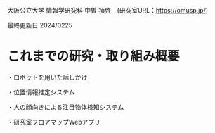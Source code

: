 大阪公立大学 情報学研究科 中曽 禎啓　(研究室URL：https://omusp.jp/)

最終更新日 2024/0225

# これまでの研究・取り組み概要

・ロボットを用いた話しかけ

・位置情報推定システム

・人の顔向きによる注目物体検知システム

・研究室フロアマップWebアプリ

